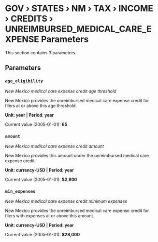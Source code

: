 # GOV › STATES › NM › TAX › INCOME › CREDITS › UNREIMBURSED_MEDICAL_CARE_EXPENSE Parameters

This section contains 3 parameters.

## Parameters

### `age_eligibility`
*New Mexico medical care expense credit age threshold*

New Mexico provides the unreimbursed medical care expense credit for filers at or above this age threshold.

**Unit: year | Period: year**

Current value (2005-01-01): **65**


### `amount`
*New Mexico medical care expense credit amount*

New Mexico provides this amount under the unreimbursed medical care expense credit.

**Unit: currency-USD | Period: year**

Current value (2005-01-01): **$2,800**


### `min_expenses`
*New Mexico medical care expense credit minimum expenses*

New Mexico provides the unreimbursed medical care expense credit for filers with expenses at or above this amount.

**Unit: currency-USD | Period: year**

Current value (2005-01-01): **$28,000**

